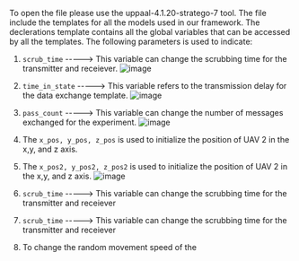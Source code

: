 To open the file please use the uppaal-4.1.20-stratego-7 tool. 
The file include the templates for all the models used in our framework. 
The declerations template contains all the global variables that can be accessed by all the templates. The following parameters is used to indicate:
1. 	`scrub_time`    -----> This variable can change the scrubbing time for the transmitter and receiever. ![image](https://user-images.githubusercontent.com/68142141/120345051-22eae800-c2c8-11eb-934f-15c088ede37a.png)

2.  `time_in_state` -----> This variable refers to the transmission delay for the data exchange template. ![image](https://user-images.githubusercontent.com/68142141/120345346-647b9300-c2c8-11eb-80c2-f188ed6af144.png)

3.  `pass_count`    -----> This variable can change the number of messages exchanged for the experiment. ![image](https://user-images.githubusercontent.com/68142141/120345424-75c49f80-c2c8-11eb-9050-41273f6c7926.png)

4.  The `x_pos, y_pos, z_pos`  is used to initialize the position of UAV 2 in the x,y, and z axis.
5.  The `x_pos2, y_pos2, z_pos2`  is used to initialize the position of UAV 2 in the x,y, and z axis.                                                                              ![image](https://user-images.githubusercontent.com/68142141/120345791-ccca7480-c2c8-11eb-8ac7-91e5cfa58bab.png)

6.  `scrub_time`    -----> This variable can change the scrubbing time for the transmitter and receiever
7.  `scrub_time`    -----> This variable can change the scrubbing time for the transmitter and receiever
8. To change the random movement speed of the
